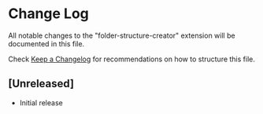 # Change Log

All notable changes to the "folder-structure-creator" extension will be documented in this file.

Check [Keep a Changelog](http://keepachangelog.com/) for recommendations on how to structure this file.

## [Unreleased]

- Initial release